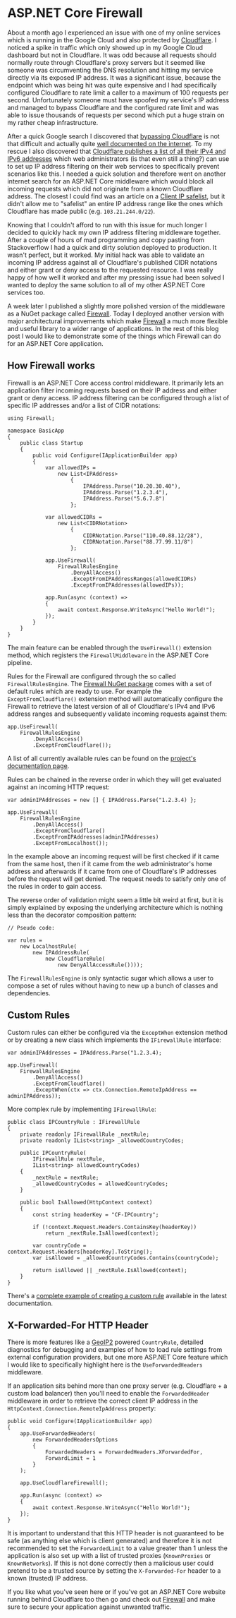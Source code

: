 <!--
    Tags: aspnet-core firewall cloudflare security
-->

# ASP.NET Core Firewall

About a month ago I experienced an issue with one of my online services which is running in the Google Cloud and also protected by [Cloudflare](https://www.cloudflare.com/). I noticed a spike in traffic which only showed up in my Google Cloud dashboard but not in Cloudflare. It was odd because all requests should normally route through Cloudflare's proxy servers but it seemed like someone was circumventing the DNS resolution and hitting my service directly via its exposed IP address. It was a significant issue, because the endpoint which was being hit was quite expensive and I had specifically configured Cloudflare to rate limit a caller to a maximum of 100 requests per second. Unfortunately someone must have spoofed my service's IP address and managed to bypass Cloudflare and the configured rate limit and was able to issue thousands of requests per second which put a huge strain on my rather cheap infrastructure.

After a quick Google search I discovered that [bypassing Cloudflare](https://blog.christophetd.fr/bypassing-cloudflare-using-internet-wide-scan-data/) is not that difficult and actually quite [well documented on the internet](http://www.chokepoint.net/2017/10/exposing-server-ips-behind-cloudflare.html). To my rescue I also discovered that [Cloudflare publishes a list of all their IPv4 and IPv6 addresses](https://www.cloudflare.com/ips/) which web administrators (is that even still a thing?) can use to set up IP address filtering on their web services to specifically prevent scenarios like this. I needed a quick solution and therefore went on another internet search for an ASP.NET Core middleware which would block all incoming requests which did not originate from a known Cloudflare address. The closest I could find was an article on a [Client IP safelist](https://docs.microsoft.com/en-us/aspnet/core/security/ip-safelist?view=aspnetcore-2.1), but it didn't allow me to "safelist" an entire IP address range like the ones which Cloudflare has made public (e.g. `103.21.244.0/22`).

Knowing that I couldn't afford to run with this issue for much longer I decided to quickly hack my own IP address filtering middleware together. After a couple of hours of mad programming and copy pasting from Stackoverflow  I had a quick and dirty solution deployed to production. It wasn't perfect, but it worked. My initial hack was able to validate an incoming IP address against all of Cloudflare's published CIDR notations and either grant or deny access to the requested resource. I was really happy of how well it worked and after my pressing issue had been solved I wanted to deploy the same solution to all of my other ASP.NET Core services too.

A week later I published a slightly more polished version of the middleware as a NuGet package called [Firewall](https://www.nuget.org/packages/Firewall/). Today I deployed another version with major architectural improvements which make [Firewall](https://github.com/dustinmoris/Firewall) a much more flexible and useful library to a wider range of applications. In the rest of this blog post I would like to demonstrate some of the things which Firewall can do for an ASP.NET Core application.

## How Firewall works

Firewall is an ASP.NET Core access control middleware. It primarily lets an application filter incoming requests based on their IP address and either grant or deny access. IP address filtering can be configured through a list of specific IP addresses and/or a list of CIDR notations:

```
using Firewall;

namespace BasicApp
{
    public class Startup
    {
        public void Configure(IApplicationBuilder app)
        {
            var allowedIPs =
                new List<IPAddress>
                    {
                        IPAddress.Parse("10.20.30.40"),
                        IPAddress.Parse("1.2.3.4"),
                        IPAddress.Parse("5.6.7.8")
                    };

            var allowedCIDRs =
                new List<CIDRNotation>
                    {
                        CIDRNotation.Parse("110.40.88.12/28"),
                        CIDRNotation.Parse("88.77.99.11/8")
                    };

            app.UseFirewall(
                FirewallRulesEngine
                    .DenyAllAccess()
                    .ExceptFromIPAddressRanges(allowedCIDRs)
                    .ExceptFromIPAddresses(allowedIPs));

            app.Run(async (context) =>
            {
                await context.Response.WriteAsync("Hello World!");
            });
        }
    }
}
```

The main feature can be enabled through the `UseFirewall()` extension method, which registers the `FirewallMiddleware` in the ASP.NET Core pipeline.

Rules for the Firewall are configured through the so called `FirewallRulesEngine`. The [Firewall NuGet package](https://www.nuget.org/packages/Firewall/) comes with a set of default rules which are ready to use. For example the `ExceptFromCloudflare()` extension method will automatically configure the Firewall to retrieve the latest version of all of Cloudflare's IPv4 and IPv6 address ranges and subsequently validate incoming requests against them:

```
app.UseFirewall(
    FirewallRulesEngine
        .DenyAllAccess()
        .ExceptFromCloudflare());
```

A list of all currently available rules can be found on the [project's documentation page](https://github.com/dustinmoris/Firewall/blob/master/README.md).

Rules can be chained in the reverse order in which they will get evaluated against an incoming HTTP request:

```
var adminIPAddresses = new [] { IPAddress.Parse("1.2.3.4) };

app.UseFirewall(
    FirewallRulesEngine
        .DenyAllAccess()
        .ExceptFromCloudflare()
        .ExceptFromIPAddresses(adminIPAddresses)
        .ExceptFromLocalhost());
```

In the example above an incoming request will be first checked if it came from the same host, then if it came from the web administrator's home address and afterwards if it came from one of Cloudflare's IP addresses before the request will get denied. The request needs to satisfy only one of the rules in order to gain access.

The reverse order of validation might seem a little bit weird at first, but it is simply explained by exposing the underlying architecture which is nothing less than the decorator composition pattern:

```
// Pseudo code:

var rules =
    new LocalhostRule(
        new IPAddressRule(
            new CloudflareRule(
                new DenyAllAccessRule())));
```

The `FirewallRulesEngine` is only syntactic sugar which allows a user to compose a set of rules without having to new up a bunch of classes and dependencies.

## Custom Rules

Custom rules can either be configured via the `ExceptWhen` extension method or by creating a new class which implements the `IFirewallRule` interface:

```
var adminIPAddresses = IPAddress.Parse("1.2.3.4);

app.UseFirewall(
    FirewallRulesEngine
        .DenyAllAccess()
        .ExceptFromCloudflare()
        .ExceptWhen(ctx => ctx.Connection.RemoteIpAddress == adminIPAddress));
```

More complex rule by implementing `IFirewallRule`:

```
public class IPCountryRule : IFirewallRule
{
    private readonly IFirewallRule _nextRule;
    private readonly IList<string> _allowedCountryCodes;

    public IPCountryRule(
        IFirewallRule nextRule,
        IList<string> allowedCountryCodes)
    {
        _nextRule = nextRule;
        _allowedCountryCodes = allowedCountryCodes;
    }

    public bool IsAllowed(HttpContext context)
    {
        const string headerKey = "CF-IPCountry";

        if (!context.Request.Headers.ContainsKey(headerKey))
            return _nextRule.IsAllowed(context);

        var countryCode = context.Request.Headers[headerKey].ToString();
        var isAllowed = _allowedCountryCodes.Contains(countryCode);

        return isAllowed || _nextRule.IsAllowed(context);
    }
}
```

There's a [complete example of creating a custom rule](https://github.com/dustinmoris/Firewall/blob/master/README.md#custom-rules) available in the latest documentation.

## X-Forwarded-For HTTP Header

There is more features like a [GeoIP2](https://dev.maxmind.com/geoip/geoip2/geolite2/) powered `CountryRule`, detailed diagnostics for debugging and examples of how to load rule settings from external configuration providers, but one more ASP.NET Core feature which I would like to specifically highlight here is the `UseForwardedHeaders` middleware.

If an application sits behind more than one proxy server (e.g. Cloudflare + a custom load balancer) then you'll need to enable the `ForwardedHeader` middleware in order to retrieve the correct client IP address in the `HttpContext.Connection.RemoteIpAddress` property:

```
public void Configure(IApplicationBuilder app)
{
    app.UseForwardedHeaders(
        new ForwardedHeadersOptions
        {
            ForwardedHeaders = ForwardedHeaders.XForwardedFor,
            ForwardLimit = 1
        }
    );

    app.UseCloudflareFirewall();

    app.Run(async (context) =>
    {
        await context.Response.WriteAsync("Hello World!");
    });
}
```

It is important to understand that this HTTP header is not guaranteed to be safe (as anything else which is client generated) and therefore it is not recommended to set the `ForwardedLimit` to a value greater than 1 unless the application is also set up with a list of trusted proxies (`KnownProxies` or `KnownNetworks`). If this is not done correctly then a malicious user could pretend to be a trusted source by setting the `X-Forwarded-For` header to a known (trusted) IP address.

If you like what you've seen here or if you've got an ASP.NET Core website running behind Cloudflare too then go and check out [Firewall](https://github.com/dustinmoris/Firewall) and make sure to secure your application against unwanted traffic.